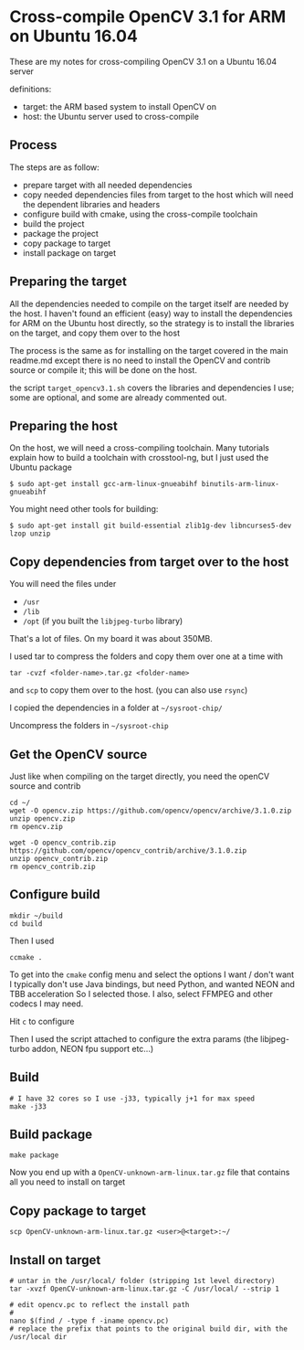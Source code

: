 # Cross-compile OpenCV 3.1 for ARM on Ubuntu 16.04

These are my notes for cross-compiling OpenCV 3.1 on a Ubuntu 16.04 server

definitions:
- target: the ARM based system to install OpenCV on
- host: the Ubuntu server used to cross-compile

## Process

The steps are as follow:

- prepare target with all needed dependencies
- copy needed dependencies files from target to the host which will need the dependent libraries and headers
- configure build with cmake, using the cross-compile toolchain
- build the project
- package the project
- copy package to target
- install package on target

## Preparing the target

All the dependencies needed to compile on the target itself are needed by the host.
I haven't found an efficient (easy) way to install the dependencies for ARM on the 
Ubuntu host directly, so the strategy is to install the libraries on the target, and 
copy them over to the host

The process is the same as for installing on the target covered in the main readme.md 
except there is no need to install the OpenCV and contrib source or compile it; 
this will be done on the host.

the script `target_opencv3.1.sh` covers the libraries and dependencies I use; 
some are optional, and some are already commented out.

## Preparing the host

On the host, we will need a cross-compiling toolchain.
Many tutorials explain how to build a toolchain with crosstool-ng, but I just used the 
Ubuntu package

	$ sudo apt-get install gcc-arm-linux-gnueabihf binutils-arm-linux-gnueabihf
	
You might need other tools for building:
	
	$ sudo apt-get install git build-essential zlib1g-dev libncurses5-dev lzop unzip
	
	
## Copy dependencies from target over to the host

You will need the files under 

- `/usr`
- `/lib`
- `/opt` (if you built the `libjpeg-turbo` library)

That's a lot of files. On my board it was about 350MB.

I used tar to compress the folders and copy them over one at a time with

	tar -cvzf <folder-name>.tar.gz <folder-name>

and `scp` to copy them over to the host. (you can also use `rsync`)

I copied the dependencies in a folder at `~/sysroot-chip/`

Uncompress the folders in `~/sysroot-chip`

## Get the OpenCV source

Just like when compiling on the target directly, you need the openCV source and contrib

	cd ~/
	wget -O opencv.zip https://github.com/opencv/opencv/archive/3.1.0.zip
	unzip opencv.zip
	rm opencv.zip
	
	wget -O opencv_contrib.zip https://github.com/opencv/opencv_contrib/archive/3.1.0.zip
	unzip opencv_contrib.zip
	rm opencv_contrib.zip

## Configure build

	mkdir ~/build
	cd build

Then I used 

	ccmake .
	
To get into the `cmake` config menu and select the options I want / don't want
I typically don't use Java bindings, but need Python, and wanted NEON and TBB acceleration
So I selected those.
I also, select FFMPEG and other codecs I may need.

Hit `c` to configure

Then I used the script attached to configure the extra params (the libjpeg-turbo addon, NEON fpu support etc...)

## Build

	# I have 32 cores so I use -j33, typically j+1 for max speed
	make -j33 
	
## Build package

	make package
	
Now you end up with a `OpenCV-unknown-arm-linux.tar.gz` file that contains all you need to install on target

## Copy package to target

	scp OpenCV-unknown-arm-linux.tar.gz <user>@<target>:~/
	
## Install on target
	
	# untar in the /usr/local/ folder (stripping 1st level directory)
	tar -xvzf OpenCV-unknown-arm-linux.tar.gz -C /usr/local/ --strip 1
	
	# edit opencv.pc to reflect the install path
	# 
	nano $(find / -type f -iname opencv.pc)
	# replace the prefix that points to the original build dir, with the /usr/local dir
	